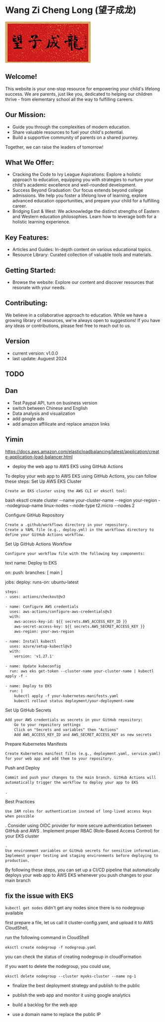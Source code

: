 # Wang Zi Cheng Long (望子成龙)

![home_logo](./src/assets/wangzichenglong.png)

## Welcome!

This website is your one-stop resource for empowering your child's lifelong success. We are parents, just like you, dedicated to helping our children thrive - from elementary school all the way to fulfilling careers.

## Our Mission:

   - Guide you through the complexities of modern education.
   - Share valuable resources to fuel your child's potential.
   - Build a supportive community of parents on a shared journey.

Together, we can raise the leaders of tomorrow!

## What We Offer:

   - Cracking the Code to Ivy League Aspirations: Explore a holistic approach to education, equipping you with strategies to nurture your child's academic excellence and well-rounded development.
   - Success Beyond Graduation: Our focus extends beyond college admissions. We help you foster a lifelong love of learning, explore advanced education opportunities, and prepare your child for a fulfilling career.
   - Bridging East & West: We acknowledge the distinct strengths of Eastern and Western education philosophies. Learn how to leverage both for a holistic learning experience.

## Key Features:

   - Articles and Guides: In-depth content on various educational topics.
   - Resource Library: Curated collection of valuable tools and materials.

## Getting Started:

   - Browse the website: Explore our content and discover resources that resonate with your needs.

## Contributing:

We believe in a collaborative approach to education. While we have a growing library of resources, we're always open to suggestions! If you have any ideas or contributions, please feel free to reach out to us.

## Version

- current version: v1.0.0
- last update: Auguest 2024

## TODO
## Dan
- Test Paypal API, turn on business version
- switch between Chinese and English
- Data analysis and visualization
- add google ads
- add amazon affilicate and replace amazon links

## Yimin
https://docs.aws.amazon.com/elasticloadbalancing/latest/application/create-application-load-balancer.html

- deploy the web app to AWS EKS using GitHub Actions

To deploy your web app to AWS EKS using GitHub Actions, you can follow these steps:
Set Up AWS EKS Cluster

    Create an EKS cluster using the AWS CLI or eksctl tool:

bash
eksctl create cluster --name your-cluster-name --region your-region --nodegroup-name linux-nodes --node-type t2.micro --nodes 2

Configure GitHub Repository

    Create a .github/workflows directory in your repository.
    Create a YAML file (e.g., deploy.yml) in the workflows directory to define your GitHub Actions workflow.

Set Up GitHub Actions Workflow

    Configure your workflow file with the following key components:

text
name: Deploy to EKS

on:
  push:
    branches: [ main ]

jobs:
  deploy:
    runs-on: ubuntu-latest
    
    steps:
    - uses: actions/checkout@v3
    
    - name: Configure AWS credentials
      uses: aws-actions/configure-aws-credentials@v3
      with:
        aws-access-key-id: ${{ secrets.AWS_ACCESS_KEY_ID }}
        aws-secret-access-key: ${{ secrets.AWS_SECRET_ACCESS_KEY }}
        aws-region: your-aws-region

    - name: Install kubectl
      uses: azure/setup-kubectl@v3
      with:
        version: 'v1.27.1'

    - name: Update kubeconfig
      run: aws eks get-token --cluster-name your-cluster-name | kubectl apply -f -

    - name: Deploy to EKS
      run: |
        kubectl apply -f your-kubernetes-manifests.yaml
        kubectl rollout status deployment/your-deployment-name

Set Up GitHub Secrets

    Add your AWS credentials as secrets in your GitHub repository:
        Go to your repository settings
        Click on "Secrets and variables" then "Actions"
        Add AWS_ACCESS_KEY_ID and AWS_SECRET_ACCESS_KEY as new secrets

Prepare Kubernetes Manifests

    Create Kubernetes manifest files (e.g., deployment.yaml, service.yaml) for your web app and add them to your repository.

Push and Deploy

    Commit and push your changes to the main branch. GitHub Actions will automatically trigger the workflow to deploy your app to EKS

    .

Best Practices

    Use IAM roles for authentication instead of long-lived access keys when possible

.
Consider using OIDC provider for more secure authentication between GitHub and AWS
.
Implement proper RBAC (Role-Based Access Control) for your EKS cluster

    .
    Use environment variables or GitHub secrets for sensitive information.
    Implement proper testing and staging environments before deploying to production.

By following these steps, you can set up a CI/CD pipeline that automatically deploys your web app to AWS EKS whenever you push changes to your main branch

## fix the issue with EKS

`kubectl get nodes` didn't get any nodes since there is no nodegroup available

first prepare a file, let us call it cluster-config.yaml, and upload it to AWS CloudShell, 

run the following command in CloudShell

`eksctl create nodegroup -f nodegroup.yaml`

you can check the status of creating nodegroup in cloudFormation

if you want to delete the nodegroup, you could use,

`eksctl delete nodegroup --cluster myeks-cluster --name ng-1`

  
- finalize the best deployment strategy and publish to the public


- publish the web app and monitor it using google analytics
- build a backlog for the web app
- use a domain name to replace the public IP
